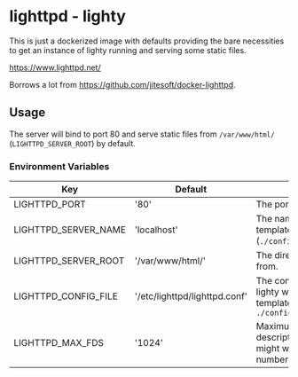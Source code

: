 # lighttpd - lighty

This is just a dockerized image with defaults providing the bare necessities to get an instance of lighty running and serving some static files.

https://www.lighttpd.net/

Borrows a lot from https://github.com/jitesoft/docker-lighttpd.

## Usage

The server will bind to port 80 and serve static files from `/var/www/html/` (`LIGHTTPD_SERVER_ROOT`) by default.

### Environment Variables
| Key | Default | Description |
| -- | -- | -- |
| LIGHTTPD_PORT | '80' | The port to listen on. |
| LIGHTTPD_SERVER_NAME | 'localhost' | The name of our server, templated into the default config (`./configuration/lighttpd.conf`). |
| LIGHTTPD_SERVER_ROOT | '/var/www/html/' | The directory to serve static files from. |
| LIGHTTPD_CONFIG_FILE | '/etc/lighttpd/lighttpd.conf' | The configuration file to run lighty with. The default config is templated from `./configuration/lighttpd.conf` |
| LIGHTTPD_MAX_FDS | '1024' | Maximum number of file descriptors. For high load, you might want to increase this number. |
